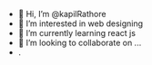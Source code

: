 - 👋 Hi, I’m @kapilRathore
- 👀 I’m interested in web designing
- 🌱 I’m currently learning react js
- 💞️ I’m looking to collaborate on ...
-  .

<!---
kapilRathore123/kapilRathore123 is a ✨ special ✨ repository because its `README.md` (this file) appears on your GitHub profile.
You can click the Preview link to take a look at your changes.
--->

